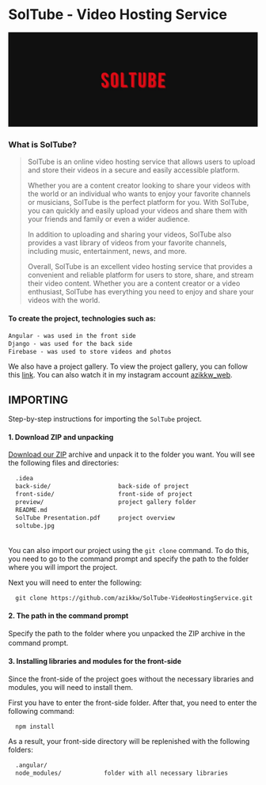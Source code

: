 SolTube - Video Hosting Service
========

![SolTube](https://github.com/azikkw/SolTube-VideoHostingService/blob/main/soltube.jpg)

### What is SolTube?
> SolTube is an online video hosting service that allows users to upload and store their videos in a secure and easily accessible platform.
> 
> Whether you are a content creator looking to share your videos with the world or an individual who wants to enjoy your favorite channels or musicians, SolTube is the   perfect platform for you. With SolTube, you can quickly and easily upload your videos and share them with your friends and family or even a wider audience.
>
> In addition to uploading and sharing your videos, SolTube also provides a vast library of videos from your favorite channels, including music, entertainment, news, and more.
>
> Overall, SolTube is an excellent video hosting service that provides a convenient and reliable platform for users to store, share, and stream their video content. Whether you are a content creator or a video enthusiast, SolTube has everything you need to enjoy and share your videos with the world.

#### To create the project, technologies such as:

    Angular - was used in the front side 
    Django - was used for the back side
    Firebase - was used to store videos and photos

We also have a project gallery. To view the project gallery, you can follow this [link](https://github.com/azikkw/SolTube-VideoHostingService/blob/main/preview/SolTube%201.jpg). You can also watch it in my instagram account [azikkw_web](https://www.instagram.com/azikkw_web/).

IMPORTING
---------
Step-by-step instructions for importing the `SolTube` project.

#### 1. Download ZIP and unpacking
[Download our ZIP](https://github.com/azikkw/BeJomart-GoogleSolutionChallange2023/archive/refs/heads/main.zip) archive and unpack it to the folder you want. You will see the following files and directories:

      .idea                    
      back-side/                   back-side of project
      front-side/                  front-side of project
      preview/                     project gallery folder
      README.md                
      SolTube Presentation.pdf     project overview
      soltube.jpg
ㅤ  
You can also import our project using the `git clone` command. To do this, you need to go to the command prompt and specify the path to the folder where you will import the project.  

Next you will need to enter the following:
      
      git clone https://github.com/azikkw/SolTube-VideoHostingService.git

#### 2. The path in the command prompt
Specify the path to the folder where you unpacked the ZIP archive in the command prompt.
 ㅤ
#### 3. Installing libraries and modules for the front-side
Since the front-side of the project goes without the necessary libraries and modules, you will need to install them.

First you have to enter the front-side folder. After that, you need to enter the following command:

      npm install
      
As a result, your front-side directory will be replenished with the following folders:

      .angular/                
      node_modules/            folder with all necessary libraries
